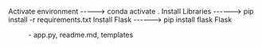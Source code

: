 Activate environment -----> conda activate <env variable>.
Install Libraries ------> pip install -r requirements.txt
Install Flask ------> pip install flask
Flask<dir> - app.py, readme.md, templates<dir>
